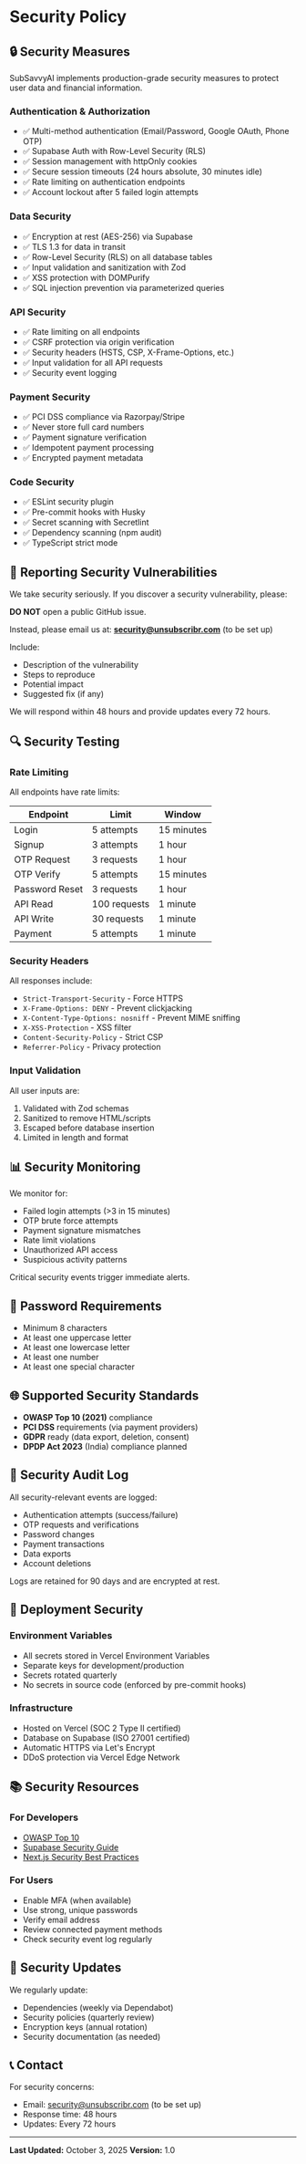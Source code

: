 # Security Policy

## 🔒 Security Measures

SubSavvyAI implements production-grade security measures to protect user data and financial information.

### Authentication & Authorization
- ✅ Multi-method authentication (Email/Password, Google OAuth, Phone OTP)
- ✅ Supabase Auth with Row-Level Security (RLS)
- ✅ Session management with httpOnly cookies
- ✅ Secure session timeouts (24 hours absolute, 30 minutes idle)
- ✅ Rate limiting on authentication endpoints
- ✅ Account lockout after 5 failed login attempts

### Data Security
- ✅ Encryption at rest (AES-256) via Supabase
- ✅ TLS 1.3 for data in transit
- ✅ Row-Level Security (RLS) on all database tables
- ✅ Input validation and sanitization with Zod
- ✅ XSS protection with DOMPurify
- ✅ SQL injection prevention via parameterized queries

### API Security
- ✅ Rate limiting on all endpoints
- ✅ CSRF protection via origin verification
- ✅ Security headers (HSTS, CSP, X-Frame-Options, etc.)
- ✅ Input validation for all API requests
- ✅ Security event logging

### Payment Security
- ✅ PCI DSS compliance via Razorpay/Stripe
- ✅ Never store full card numbers
- ✅ Payment signature verification
- ✅ Idempotent payment processing
- ✅ Encrypted payment metadata

### Code Security
- ✅ ESLint security plugin
- ✅ Pre-commit hooks with Husky
- ✅ Secret scanning with Secretlint
- ✅ Dependency scanning (npm audit)
- ✅ TypeScript strict mode

## 🐛 Reporting Security Vulnerabilities

We take security seriously. If you discover a security vulnerability, please:

**DO NOT** open a public GitHub issue.

Instead, please email us at: **security@unsubscribr.com** (to be set up)

Include:
- Description of the vulnerability
- Steps to reproduce
- Potential impact
- Suggested fix (if any)

We will respond within 48 hours and provide updates every 72 hours.

## 🔍 Security Testing

### Rate Limiting

All endpoints have rate limits:

| Endpoint | Limit | Window |
|----------|-------|--------|
| Login | 5 attempts | 15 minutes |
| Signup | 3 attempts | 1 hour |
| OTP Request | 3 requests | 1 hour |
| OTP Verify | 5 attempts | 15 minutes |
| Password Reset | 3 requests | 1 hour |
| API Read | 100 requests | 1 minute |
| API Write | 30 requests | 1 minute |
| Payment | 5 attempts | 1 minute |

### Security Headers

All responses include:
- `Strict-Transport-Security` - Force HTTPS
- `X-Frame-Options: DENY` - Prevent clickjacking
- `X-Content-Type-Options: nosniff` - Prevent MIME sniffing
- `X-XSS-Protection` - XSS filter
- `Content-Security-Policy` - Strict CSP
- `Referrer-Policy` - Privacy protection

### Input Validation

All user inputs are:
1. Validated with Zod schemas
2. Sanitized to remove HTML/scripts
3. Escaped before database insertion
4. Limited in length and format

## 📊 Security Monitoring

We monitor for:
- Failed login attempts (>3 in 15 minutes)
- OTP brute force attempts
- Payment signature mismatches
- Rate limit violations
- Unauthorized API access
- Suspicious activity patterns

Critical security events trigger immediate alerts.

## 🔐 Password Requirements

- Minimum 8 characters
- At least one uppercase letter
- At least one lowercase letter
- At least one number
- At least one special character

## 🌐 Supported Security Standards

- **OWASP Top 10 (2021)** compliance
- **PCI DSS** requirements (via payment providers)
- **GDPR** ready (data export, deletion, consent)
- **DPDP Act 2023** (India) compliance planned

## 📝 Security Audit Log

All security-relevant events are logged:
- Authentication attempts (success/failure)
- OTP requests and verifications
- Password changes
- Payment transactions
- Data exports
- Account deletions

Logs are retained for 90 days and are encrypted at rest.

## 🚀 Deployment Security

### Environment Variables
- All secrets stored in Vercel Environment Variables
- Separate keys for development/production
- Secrets rotated quarterly
- No secrets in source code (enforced by pre-commit hooks)

### Infrastructure
- Hosted on Vercel (SOC 2 Type II certified)
- Database on Supabase (ISO 27001 certified)
- Automatic HTTPS via Let's Encrypt
- DDoS protection via Vercel Edge Network

## 📚 Security Resources

### For Developers
- [OWASP Top 10](https://owasp.org/Top10/)
- [Supabase Security Guide](https://supabase.com/docs/guides/platform/going-into-prod)
- [Next.js Security Best Practices](https://nextjs.org/docs/security)

### For Users
- Enable MFA (when available)
- Use strong, unique passwords
- Verify email address
- Review connected payment methods
- Check security event log regularly

## 🔄 Security Updates

We regularly update:
- Dependencies (weekly via Dependabot)
- Security policies (quarterly review)
- Encryption keys (annual rotation)
- Security documentation (as needed)

## 📞 Contact

For security concerns:
- Email: security@unsubscribr.com (to be set up)
- Response time: 48 hours
- Updates: Every 72 hours

---

**Last Updated:** October 3, 2025
**Version:** 1.0
